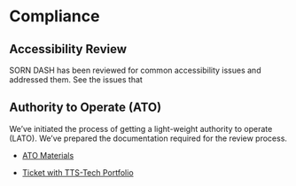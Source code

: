 # Compliance 

## Accessibility Review

SORN DASH has been reviewed for common accessibility issues and
addressed them. See the issues that

## Authority to Operate (ATO)

We’ve initiated the process of getting a light-weight authority to
operate (LATO). We’ve prepared the documentation required for the review
process.

  - [<span class="underline">ATO
    Materials</span>](https://github.com/18F/tts-tech-portfolio/issues/920)

  - [<span class="underline">Ticket with TTS-Tech
    Portfolio</span>](https://github.com/18F/tts-tech-portfolio/issues/920)
